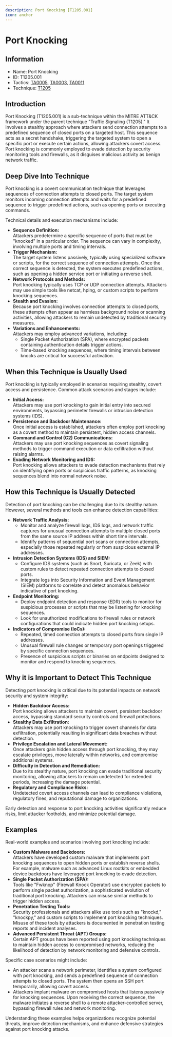 ```yaml
---
description: Port Knocking [T1205.001]
icon: anchor
---
```


# Port Knocking

## Information

* Name: Port Knocking
* ID: T1205.001
* Tactics: [TA0005](../), [TA0003](../../ta0003/), [TA0011](../../ta0011/)
* Technique: [T1205](./)

## Introduction

Port Knocking (T1205.001) is a sub-technique within the MITRE ATT\&CK framework under the parent technique "Traffic Signaling (T1205)." It involves a stealthy approach where attackers send connection attempts to a predefined sequence of closed ports on a targeted host. This sequence acts as a secret handshake, triggering the targeted system to open a specific port or execute certain actions, allowing attackers covert access. Port knocking is commonly employed to evade detection by security monitoring tools and firewalls, as it disguises malicious activity as benign network traffic.

## Deep Dive Into Technique

Port knocking is a covert communication technique that leverages sequences of connection attempts to closed ports. The target system monitors incoming connection attempts and waits for a predefined sequence to trigger predefined actions, such as opening ports or executing commands.

Technical details and execution mechanisms include:

* **Sequence Definition:**\
  Attackers predetermine a specific sequence of ports that must be "knocked" in a particular order. The sequence can vary in complexity, involving multiple ports and timing intervals.
* **Trigger Mechanism:**\
  The target system listens passively, typically using specialized software or scripts, for the correct sequence of connection attempts. Once the correct sequence is detected, the system executes predefined actions, such as opening a hidden service port or initiating a reverse shell.
* **Network Protocols and Methods:**\
  Port knocking typically uses TCP or UDP connection attempts. Attackers may use simple tools like netcat, hping, or custom scripts to perform knocking sequences.
* **Stealth and Evasion:**\
  Because port knocking involves connection attempts to closed ports, these attempts often appear as harmless background noise or scanning activities, allowing attackers to remain undetected by traditional security measures.
* **Variations and Enhancements:**\
  Attackers may employ advanced variations, including:
  * Single Packet Authorization (SPA), where encrypted packets containing authentication details trigger actions.
  * Time-based knocking sequences, where timing intervals between knocks are critical for successful activation.

## When this Technique is Usually Used

Port knocking is typically employed in scenarios requiring stealthy, covert access and persistence. Common attack scenarios and stages include:

* **Initial Access:**\
  Attackers may use port knocking to gain initial entry into secured environments, bypassing perimeter firewalls or intrusion detection systems (IDS).
* **Persistence and Backdoor Maintenance:**\
  Once initial access is established, attackers often employ port knocking as a covert method to maintain persistent, hidden access channels.
* **Command and Control (C2) Communications:**\
  Attackers may use port knocking sequences as covert signaling methods to trigger command execution or data exfiltration without raising alarms.
* **Evading Network Monitoring and IDS:**\
  Port knocking allows attackers to evade detection mechanisms that rely on identifying open ports or suspicious traffic patterns, as knocking sequences blend into normal network noise.

## How this Technique is Usually Detected

Detection of port knocking can be challenging due to its stealthy nature. However, several methods and tools can enhance detection capabilities:

* **Network Traffic Analysis:**
  * Monitor and analyze firewall logs, IDS logs, and network traffic captures for unusual connection attempts to multiple closed ports from the same source IP address within short time intervals.
  * Identify patterns of sequential port scans or connection attempts, especially those repeated regularly or from suspicious external IP addresses.
* **Intrusion Detection Systems (IDS) and SIEM:**
  * Configure IDS systems (such as Snort, Suricata, or Zeek) with custom rules to detect repeated connection attempts to closed ports.
  * Integrate logs into Security Information and Event Management (SIEM) platforms to correlate and detect anomalous behavior indicative of port knocking.
* **Endpoint Monitoring:**
  * Deploy endpoint detection and response (EDR) tools to monitor for suspicious processes or scripts that may be listening for knocking sequences.
  * Look for unauthorized modifications to firewall rules or network configurations that could indicate hidden port knocking setups.
* **Indicators of Compromise (IoCs):**
  * Repeated, timed connection attempts to closed ports from single IP addresses.
  * Unusual firewall rule changes or temporary port openings triggered by specific connection sequences.
  * Presence of suspicious scripts or binaries on endpoints designed to monitor and respond to knocking sequences.

## Why it is Important to Detect This Technique

Detecting port knocking is critical due to its potential impacts on network security and system integrity:

* **Hidden Backdoor Access:**\
  Port knocking allows attackers to maintain covert, persistent backdoor access, bypassing standard security controls and firewall protections.
* **Stealthy Data Exfiltration:**\
  Attackers may use port knocking to trigger covert channels for data exfiltration, potentially resulting in significant data breaches without detection.
* **Privilege Escalation and Lateral Movement:**\
  Once attackers gain hidden access through port knocking, they may escalate privileges, move laterally within networks, and compromise additional systems.
* **Difficulty in Detection and Remediation:**\
  Due to its stealthy nature, port knocking can evade traditional security monitoring, allowing attackers to remain undetected for extended periods, increasing the damage potential.
* **Regulatory and Compliance Risks:**\
  Undetected covert access channels can lead to compliance violations, regulatory fines, and reputational damage to organizations.

Early detection and response to port knocking activities significantly reduce risks, limit attacker footholds, and minimize potential damage.

## Examples

Real-world examples and scenarios involving port knocking include:

* **Custom Malware and Backdoors:**\
  Attackers have developed custom malware that implements port knocking sequences to open hidden ports or establish reverse shells. For example, malware such as advanced Linux rootkits or embedded device backdoors have leveraged port knocking to evade detection.
* **Single Packet Authorization (SPA):**\
  Tools like "Fwknop" (Firewall Knock Operator) use encrypted packets to perform single packet authorization, a sophisticated evolution of traditional port knocking. Attackers can misuse similar methods to trigger hidden access.
* **Penetration Testing Tools:**\
  Security professionals and attackers alike use tools such as "knockd," "knockpy," and custom scripts to implement port knocking techniques. Misuse of these tools by attackers is documented in penetration testing reports and incident analyses.
* **Advanced Persistent Threat (APT) Groups:**\
  Certain APT groups have been reported using port knocking techniques to maintain hidden access to compromised networks, reducing the likelihood of detection by network monitoring and defensive controls.

Specific case scenarios might include:

* An attacker scans a network perimeter, identifies a system configured with port knocking, and sends a predefined sequence of connection attempts to closed ports. The system then opens an SSH port temporarily, allowing covert access.
* Attackers implant malware on compromised hosts that listens passively for knocking sequences. Upon receiving the correct sequence, the malware initiates a reverse shell to a remote attacker-controlled server, bypassing firewall rules and network monitoring.

Understanding these examples helps organizations recognize potential threats, improve detection mechanisms, and enhance defensive strategies against port knocking attacks.
